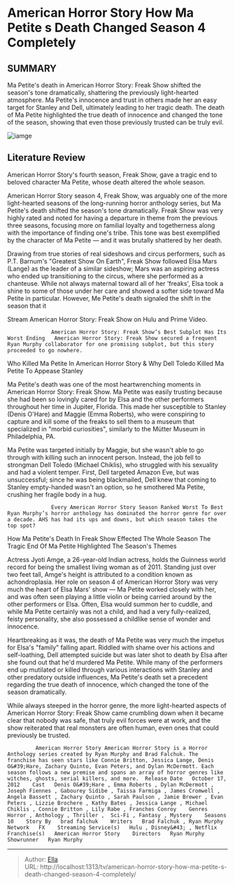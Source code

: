 # American Horror Story How Ma Petite s Death Changed Season 4 Completely


## SUMMARY 



  Ma Petite&#39;s death in American Horror Story: Freak Show shifted the season&#39;s tone dramatically, shattering the previously light-hearted atmosphere.   Ma Petite&#39;s innocence and trust in others made her an easy target for Stanley and Dell, ultimately leading to her tragic death.   The death of Ma Petite highlighted the true death of innocence and changed the tone of the season, showing that even those previously trusted can be truly evil.  

![iamge](https://static1.srcdn.com/wordpress/wp-content/uploads/2023/12/1-104.jpg)

## Literature Review
American Horror Story&#39;s fourth season, Freak Show, gave a tragic end to beloved character Ma Petite, whose death altered the whole season. 




American Horror Story season 4, Freak Show, was arguably one of the more light-hearted seasons of the long-running horror anthology series, but Ma Petite&#39;s death shifted the season&#39;s tone dramatically. Freak Show was very highly rated and noted for having a departure in theme from the previous three seasons, focusing more on familial loyalty and togetherness along with the importance of finding one&#39;s tribe. This tone was best exemplified by the character of Ma Petite — and it was brutally shattered by her death.




Drawing from true stories of real sideshows and circus performers, such as P.T. Barnum&#39;s &#34;Greatest Show On Earth&#34;, Freak Show followed Elsa Mars (Lange) as the leader of a similar sideshow; Mars was an aspiring actress who ended up transitioning to the circus, where she performed as a chanteuse. While not always maternal toward all of her &#39;freaks&#39;, Elsa took a shine to some of those under her care and showed a softer side toward Ma Petite in particular. However, Me Petite&#39;s death signaled the shift in the season that it



Stream American Horror Story: Freak Show on Hulu and Prime Video.




                  American Horror Story: Freak Show’s Best Subplot Has Its Worst Ending   American Horror Story: Freak Show secured a frequent Ryan Murphy collaborator for one promising subplot, but this story proceeded to go nowhere.    





 Who Killed Ma Petite In American Horror Story &amp; Why 
Dell Toledo Killed Ma Petite To Appease Stanley
          

Ma Petite&#39;s death was one of the most heartwrenching moments in American Horror Story: Freak Show. Ma Petite was easily trusting because she had been so lovingly cared for by Elsa and the other performers throughout her time in Jupiter, Florida. This made her susceptible to Stanley (Denis O&#39;Hare) and Maggie (Emma Roberts), who were conspiring to capture and kill some of the freaks to sell them to a museum that specialized in &#34;morbid curiosities&#34;, similarly to the Mütter Museum in Philadelphia, PA.

Ma Petite was targeted initially by Maggie, but she wasn&#39;t able to go through with killing such an innocent person. Instead, the job fell to strongman Dell Toledo (Michael Chiklis), who struggled with his sexuality and had a violent temper. First, Dell targeted Amazon Eve, but was unsuccessful; since he was being blackmailed, Dell knew that coming to Stanley empty-handed wasn&#39;t an option, so he smothered Ma Petite, crushing her fragile body in a hug.




                  Every American Horror Story Season Ranked Worst To Best   Ryan Murphy’s horror anthology has dominated the horror genre for over a decade. AHS has had its ups and downs, but which season takes the top spot?    



 How Ma Petite&#39;s Death In Freak Show Effected The Whole Season 
The Tragic End Of Ma Petite Highlighted The Season&#39;s Themes
         

Actress Jyoti Amge, a 26-year-old Indian actress, holds the Guinness world record for being the smallest living woman as of 2011. Standing just over two feet tall, Amge&#39;s height is attributed to a condition known as achondroplasia. Her role on season 4 of American Horror Story was very much the heart of Elsa Mars&#39; show — Ma Petite worked closely with her, and was often seen playing a little violin or being carried around by the other performers or Elsa. Often, Elsa would summon her to cuddle, and while Ma Petite certainly was not a child, and had a very fully-realized, feisty personality, she also possessed a childlike sense of wonder and innocence.




Heartbreaking as it was, the death of Ma Petite was very much the impetus for Elsa&#39;s &#34;family&#34; falling apart. Riddled with shame over his actions and self-loathing, Dell attempted suicide but was later shot to death by Elsa after she found out that he&#39;d murdered Ma Petite. While many of the performers end up mutilated or killed through various interactions with Stanley and other predatory outside influences, Ma Petite&#39;s death set a precedent regarding the true death of innocence, which changed the tone of the season dramatically.

While always steeped in the horror genre, the more light-hearted aspects of American Horror Story: Freak Show came crumbling down when it became clear that nobody was safe, that truly evil forces were at work, and the show reiterated that real monsters are often human, even ones that could previously be trusted.

             American Horror Story American Horror Story is a Horror Anthology series created by Ryan Murphy and Brad Falchuk. The franchise has seen stars like Connie Britton, Jessica Lange, Denis O&#39;Hare, Zachary Quinto, Evan Peters, and Dylan McDermott. Each season follows a new premise and spans an array of horror genres like witches, ghosts, serial killers, and more.  Release Date   October 17, 2012    Cast   Denis O&#39;Hare , Emma Roberts , Dylan McDermott , Joseph Fiennes , Gabourey Sidibe , Taissa Farmiga , James Cromwell , Angela Bassett , Zachary Quinto , Sarah Paulson , Jamie Brewer , Evan Peters , Lizzie Brochere , Kathy Bates , Jessica Lange , Michael Chiklis , Connie Britton , Lily Rabe , Franches Conroy    Genres   Horror , Anthology , Thriller ,  Sci-Fi , Fantasy , Mystery    Seasons   10    Story By   brad falchuk    Writers   Brad Falchuk , Ryan Murphy    Network   FX    Streaming Service(s)   Hulu , Disney&#43; , Netflix    Franchise(s)   American Horror Story    Directors   Ryan Murphy    Showrunner   Ryan Murphy       





---

> Author: [Ella](https://instagram.hk.cn/)  
> URL: http://localhost:1313/tv/american-horror-story-how-ma-petite-s-death-changed-season-4-completely/  

